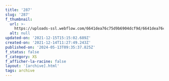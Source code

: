 ```yaml
---
title: '287'
slug: '287'
f_thumbnail:
  url: >-
    https://uploads-ssl.webflow.com/6641dea76c75d9b6904dcf9d/6641dea76c75d9b6904dd2da_287.jpg
  alt: null
updated-on: '2021-12-15T15:15:02.689Z'
created-on: '2021-12-14T11:27:49.243Z'
published-on: '2024-05-13T09:35:37.825Z'
f_status: false
f_category: XS
f_afficher-la-racine: false
layout: '[archive].html'
tags: archive
---
```



